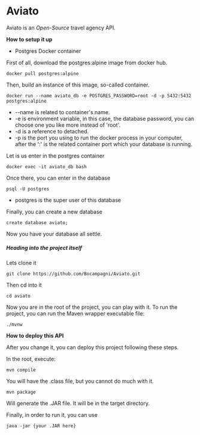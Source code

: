 # **Aviato**

Aviato is an _Open-Source_ travel agency API.

**How to setup it up**

* Postgres Docker container

First of all, download the postgres:alpine image from docker hub.

`docker pull postgres:alpine`

Then, build an instance of this image, so-called container.

`docker run --name aviato_db -e POSTGRES_PASSWORD=root -d -p 5432:5432 postgres:alpine`

* --name is related to container's name.
* -e is environment variable, in this case, the database password, you can choose one you like more instead of 'root'.
* -d is a reference to detached.
* -p is the port you using to run the docker process in your computer, after the ':' is the related container port which your database is running.

Let is us enter in the postgres container

`docker exec -it aviato_db bash`

Once there, you can enter in the database

`psql -U postgres`

* postgres is the super user of this database

Finally, you can create a new database

`create database aviato;`

Now you have your database all settle.

##### Heading into the project itself

Lets clone it

`git clone https://github.com/Bocampagni/Aviato.git`

Then cd into it

`cd aviato`

Now you are in the root of the project, you can play with it. To run the project, you can run the Maven wrapper executable file:

`./mvnw`


**How to deploy this API**

After you change it, you can deploy this project following these steps.

In the root, execute:

`mvn compile`

You will have the .class file, but you cannot do much with it.

`mvn package`

Will generate the .JAR file. It will be in the target directory.

Finally, in order to run it, you can use

`java -jar {your .JAR here}`